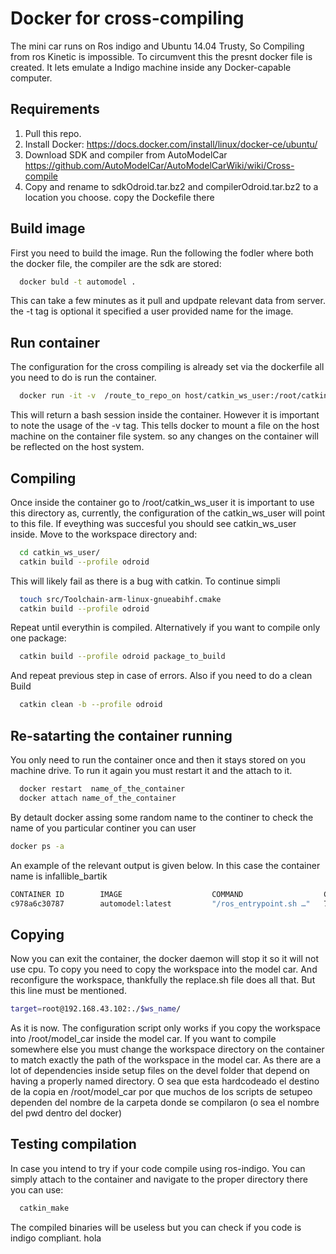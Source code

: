 # Docker for cross-compiling

The mini car runs on Ros indigo and Ubuntu 14.04 Trusty, So Compiling from
ros Kinetic is impossible.
To circumvent this the presnt docker file is created. It lets emulate a Indigo machine inside any Docker-capable computer.

## Requirements
1. Pull this repo.
2. Install Docker: https://docs.docker.com/install/linux/docker-ce/ubuntu/
3. Download SDK and compiler from AutoModelCar https://github.com/AutoModelCar/AutoModelCarWiki/wiki/Cross-compile
4. Copy and rename to sdkOdroid.tar.bz2 and compilerOdroid.tar.bz2 to a location you choose. copy the Dockefile there

## Build image
 First you need to build the image. Run the following the fodler where both the docker file, the compiler are the sdk are stored:
```bash
  docker buld -t automodel .
```
This can take a few minutes as it pull and updpate relevant data from  server. the -t tag is optional it specified a user provided name for the image.

## Run container
The configuration for the cross compiling is already set via the dockerfile all you need to do is run the container.

```bash
  docker run -it -v  /route_to_repo_on host/catkin_ws_user:/root/catkin_ws_user/  automodel:latest bash
```
This will return a bash session inside the container. However it is important to note the usage of the -v tag. This tells docker to mount a file on the host machine on the container file system. so any changes on the container will be reflected on the host system.

## Compiling
Once inside the container go to /root/catkin_ws_user it is important to use this directory as, currently, the configuration of the catkin_ws_user will point to this file. If eveything was succesful you should see catkin_ws_user inside.
Move to the workspace directory and:
```bash
  cd catkin_ws_user/
  catkin build --profile odroid
```
This will likely fail as there is a bug with catkin. To continue simpli
```bash
  touch src/Toolchain-arm-linux-gnueabihf.cmake
  catkin build --profile odroid
```
Repeat until everythin is compiled. Alternatively if you want to compile only one package:

```bash
  catkin build --profile odroid package_to_build
```
And repeat previous step in case of errors.
Also if you need to do a clean Build
```bash
  catkin clean -b --profile odroid
```

## Re-satarting the container running
You only need to run the container once and then it stays stored on you machine drive. To run it again you must restart it and the attach to it.
```bash
  docker restart  name_of_the_container
  docker attach name_of_the_container
```
By detault docker assing some random name to the continer to check the name of you particular continer you can user

```bash
docker ps -a
```
An example of the relevant output is given below. In this case the container name is infallible_bartik
```bash
CONTAINER ID        IMAGE                    COMMAND                  CREATED             STATUS                  PORTS               NAMES
c978a6c30787        automodel:latest         "/ros_entrypoint.sh …"   7 days ago          Exited (1) 5 days ago                       infallible_bartik
```

## Copying
Now you can exit the container, the docker daemon will stop it so it will not use cpu.
To copy you need to copy the workspace into the model car. And reconfigure the workspace, thankfully the replace.sh file does all that. But this line must be mentioned.
```bash
target=root@192.168.43.102:./$ws_name/
```
As it is now. The configuration script only works if you copy the workspace into /root/model_car inside the model car. If you want to compile somewhere else you must change the workspace directory on the container to match exactly the path of the workspace in the model car.
As there are a lot of dependencies inside setup files on the devel folder that depend on having a properly named directory.
O sea que esta hardcodeado el destino de la copia en /root/model_car por que muchos de los scripts de setupeo dependen del nombre de la carpeta donde se compilaron (o sea el nombre del pwd dentro del docker)

## Testing compilation
In case you intend to try if your code compile using ros-indigo. You can simply attach to the container and navigate to the proper directory there you can use:
```bash
  catkin_make
```
The compiled binaries will be useless but you can check if you code is indigo compliant.
hola
